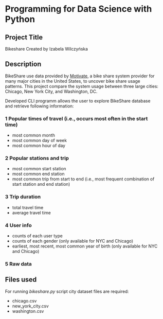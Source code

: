 # Programming for Data Science with Python

## Project Title
Bikeshare
Created by Izabela Wilczyńska

## Description
BikeShare use data provided by [Motivate](https://motivateco.com/), a bike share system provider for many major cities in the United States, to uncover bike share usage patterns. This project compare the system usage between three large cities: Chicago, New York City, and Washington, DC.

Developed CLI programm allows the user to explore BikeShare database and retrieve following information:

### 1 Popular times of travel (i.e., occurs most often in the start time)
* most common month
* most common day of week
* most common hour of day

### 2 Popular stations and trip
* most common start station
* most common end station
* most common trip from start to end (i.e., most frequent combination of start station and end station)

### 3 Trip duration
* total travel time
* average travel time

### 4 User info
* counts of each user type
* counts of each gender (only available for NYC and Chicago)
* earliest, most recent, most common year of birth (only available for NYC and Chicago)

### 5 Raw data


## Files used
For running *bikeshare.py* script city dataset files are required:
* chicago.csv
* new_york_city.csv
* washington.csv

